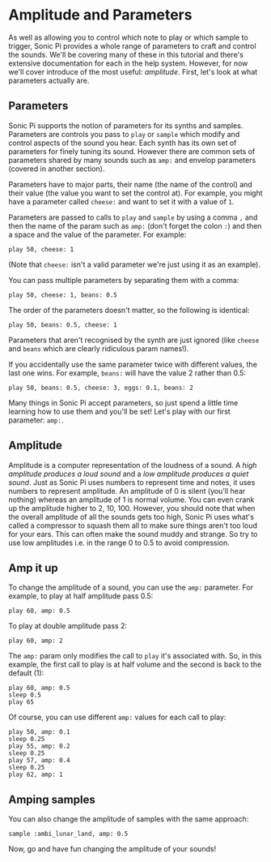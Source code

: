 # Amplitude and Parameters

As well as allowing you to control which note to play or which sample to trigger, Sonic Pi provides a whole range of parameters to craft and control the sounds. We'll be covering many of these in this tutorial and there's extensive documentation for each in the help system. However, for now we'll cover introduce of the most useful: *amplitude*.  First, let's look at what parameters actually are.


## Parameters

Sonic Pi supports the notion of parameters for its synths and samples. Parameters are controls you pass to `play` or `sample` which modify and control aspects of the sound you hear. Each synth has its own set of parameters for finely tuning its sound. However there are common sets of parameters shared by many sounds such as `amp:` and envelop parameters (covered in another section).

Parameters have to major parts, their name (the name of the control) and their value (the value you want to set the control at). For example, you might have a parameter called `cheese:` and want to set it with a value of `1`.

Parameters are passed to calls to `play` and `sample` by using a comma `,` and then the name of the param such as `amp:` (don't forget the colon `:`) and then a space and the value of the parameter. For example:

```
play 50, cheese: 1
```

(Note that `cheese:` isn't a valid parameter we're just using it as an example).

You can pass multiple parameters by separating them with a comma: 

```
play 50, cheese: 1, beans: 0.5
```

The order of the parameters doesn't matter, so the following is identical:

```
play 50, beans: 0.5, cheese: 1
```

Parameters that aren't recognised by the synth are just ignored (like `cheese` and `beans` which are clearly ridiculous param names!). 

If you accidentally use the same parameter twice with different values, the last one wins. For example, `beans:` will have the value 2 rather than 0.5:

```
play 50, beans: 0.5, cheese: 3, eggs: 0.1, beans: 2
```

Many things in Sonic Pi accept parameters, so just spend a little time learning how to use them and you'll be set! Let's play with our first parameter: `amp:`.

## Amplitude

Amplitude is a computer representation of the loudness of a sound. A *high amplitude produces a loud sound* and a *low amplitude produces a quiet sound*. Just as Sonic Pi uses numbers to represent time and notes, it uses numbers to represent amplitude. An amplitude of 0 is silent (you'll hear nothing) whereas an amplitude of 1 is normal volume. You can even crank up the amplitude higher to 2, 10, 100. However, you should note that when the overall amplitude of all the sounds gets too high, Sonic Pi uses what's called a compressor to squash them all to make sure things aren't too loud for your ears. This can often make the sound muddy and strange. So try to use low amplitudes i.e. in the range 0 to 0.5 to avoid compression.



## Amp it up

To change the amplitude of a sound, you can use the `amp:` parameter. For example, to play at half amplitude pass 0.5:

```
play 60, amp: 0.5
```

To play at double amplitude pass 2:

```
play 60, amp: 2
```

The `amp:` param only modifies the call to `play` it's associated with. So, in this example, the first call to play is at half volume and the second is back to the default (1):

```
play 60, amp: 0.5
sleep 0.5
play 65
```

Of course, you can use different `amp:` values for each call to play:

```
play 50, amp: 0.1
sleep 0.25
play 55, amp: 0.2
sleep 0.25
play 57, amp: 0.4
sleep 0.25
play 62, amp: 1
```

## Amping samples

You can also change the amplitude of samples with the same approach:

```
sample :ambi_lunar_land, amp: 0.5
```

Now, go and have fun changing the amplitude of your sounds!
